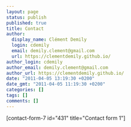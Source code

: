 ```yaml
---
layout: page
status: publish
published: true
title: Contact
author:
  display_name: Clément Demily
  login: cdemily
  email: demily.clement@gmail.com
  url: https://clementdemily.github.io/
author_login: cdemily
author_email: demily.clement@gmail.com
author_url: https://clementdemily.github.io/
date: "2011-04-05 13:19:30 +0200"
date_gmt: "2011-04-05 11:19:30 +0200"
categories: []
tags: []
comments: []
---
```


[contact-form-7 id="431" title="Contact form 1"]
